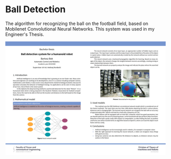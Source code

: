 # Ball Detection

The algorithm for recognizing the ball on the football field, based on Mobilenet Convolutional Neural Networks.
This system was used in my Engineer's Thesis.

 ![](./plakat/plakat-1.png)
 
